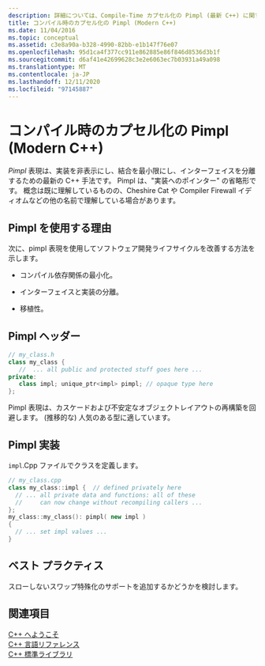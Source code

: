 ```yaml
---
description: 詳細については、Compile-Time カプセル化の Pimpl (最新 C++) に関するページを参照してください。
title: コンパイル時のカプセル化の Pimpl (Modern C++)
ms.date: 11/04/2016
ms.topic: conceptual
ms.assetid: c3e8a90a-b328-4990-82bb-e1b147f76e07
ms.openlocfilehash: 95d1ca4f377cc911e862885e86f846d8536d3b1f
ms.sourcegitcommit: d6af41e42699628c3e2e6063ec7b03931a49a098
ms.translationtype: MT
ms.contentlocale: ja-JP
ms.lasthandoff: 12/11/2020
ms.locfileid: "97145887"
---
```

# <a name="pimpl-for-compile-time-encapsulation-modern-c"></a>コンパイル時のカプセル化の Pimpl (Modern C++)

*Pimpl* 表現は、実装を非表示にし、結合を最小限にし、インターフェイスを分離するための最新の C++ 手法です。 Pimpl は、"実装へのポインター" の省略形です。 概念は既に理解しているものの、Cheshire Cat や Compiler Firewall イディオムなどの他の名前で理解している場合があります。

## <a name="why-use-pimpl"></a>Pimpl を使用する理由

次に、pimpl 表現を使用してソフトウェア開発ライフサイクルを改善する方法を示します。

- コンパイル依存関係の最小化。

- インターフェイスと実装の分離。

- 移植性。

## <a name="pimpl-header"></a>Pimpl ヘッダー

```cpp
// my_class.h
class my_class {
   //  ... all public and protected stuff goes here ...
private:
   class impl; unique_ptr<impl> pimpl; // opaque type here
};
```

Pimpl 表現は、カスケードおよび不安定なオブジェクトレイアウトの再構築を回避します。 (推移的な) 人気のある型に適しています。

## <a name="pimpl-implementation"></a>Pimpl 実装

`impl`.Cpp ファイルでクラスを定義します。

```cpp
// my_class.cpp
class my_class::impl {  // defined privately here
  // ... all private data and functions: all of these
  //     can now change without recompiling callers ...
};
my_class::my_class(): pimpl( new impl )
{
  // ... set impl values ...
}
```

## <a name="best-practices"></a>ベスト プラクティス

スローしないスワップ特殊化のサポートを追加するかどうかを検討します。

## <a name="see-also"></a>関連項目

[C++ へようこそ](../cpp/welcome-back-to-cpp-modern-cpp.md)<br/>
[C++ 言語リファレンス](../cpp/cpp-language-reference.md)<br/>
[C++ 標準ライブラリ](../standard-library/cpp-standard-library-reference.md)
